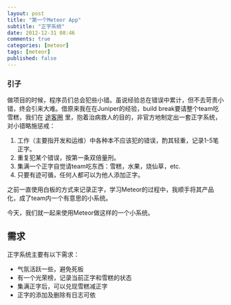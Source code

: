 ```yaml
---
layout: post
title: "第一个Meteor App"
subtitle: "正字系统"
date: 2012-12-31 08:46
comments: true
categories: [meteor]
tags: [meteor]
published: false
---
```


### 引子

做项目的时候，程序员们总会犯些小错。虽说经验总在错误中累计，但不去苛责小错，终会引来大难。借原来我在在Juniper的经验，build break要请整个team吃雪糕，我们在 [途客圈](http://tukeq.com) 里，抱着治病救人的目的，非官方地制定出一套正字系统，对小错略施惩戒：

1. 工作（主要指开发和运维）中各种本不应该犯的错误，酌其轻重，记录1-5笔正字。
1. 重复犯某个错误，按第一条双倍量刑。
1. 集满一个正字自觉请team吃东西：雪糕，水果，烧仙草，etc.
1. 只要有迹可循，任何人都可以为他人添加正字。

之前一直使用白板的方式来记录正字，学习Meteor的过程中，我顺手将其产品化，成了team内一个有意思的小系统。

今天，我们就一起来使用Meteor做这样的一个小系统。

<!--more-->

## 需求

正字系统主要有以下需求：

* 气氛活跃一些，避免死板
* 有一个光荣榜，记录当前正字和雪糕的状态
* 集满正字后，可以兑现雪糕减正字
* 正字的添加及删除有日志可依



